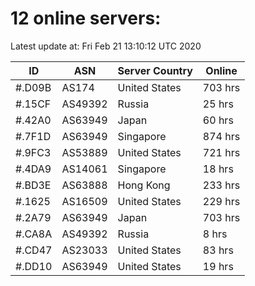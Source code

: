 # 12 online servers:

Latest update at: Fri Feb 21 13:10:12 UTC 2020

| ID | ASN | Server Country | Online |
| -- | --- | -------------- | ------ |
| #.D09B | AS174 | United States | 703 hrs |
| #.15CF | AS49392 | Russia | 25 hrs |
| #.42A0 | AS63949 | Japan | 60 hrs |
| #.7F1D | AS63949 | Singapore | 874 hrs |
| #.9FC3 | AS53889 | United States | 721 hrs |
| #.4DA9 | AS14061 | Singapore | 18 hrs |
| #.BD3E | AS63888 | Hong Kong | 233 hrs |
| #.1625 | AS16509 | United States | 229 hrs |
| #.2A79 | AS63949 | Japan | 703 hrs |
| #.CA8A | AS49392 | Russia | 8 hrs |
| #.CD47 | AS23033 | United States | 83 hrs |
| #.DD10 | AS63949 | United States | 19 hrs |

